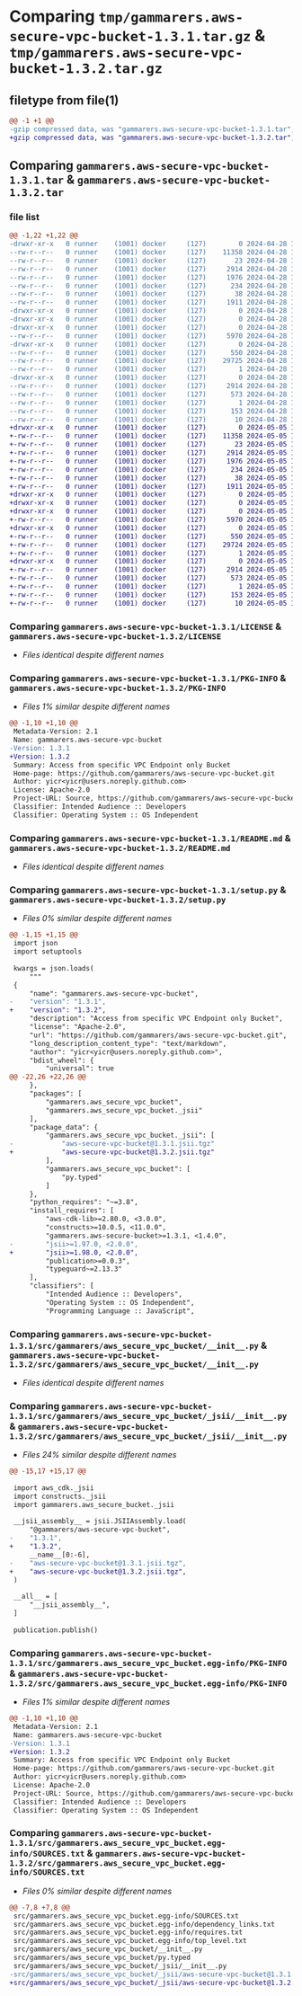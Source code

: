 # Comparing `tmp/gammarers.aws-secure-vpc-bucket-1.3.1.tar.gz` & `tmp/gammarers.aws-secure-vpc-bucket-1.3.2.tar.gz`

## filetype from file(1)

```diff
@@ -1 +1 @@
-gzip compressed data, was "gammarers.aws-secure-vpc-bucket-1.3.1.tar", last modified: Sun Apr 28 18:20:46 2024, max compression
+gzip compressed data, was "gammarers.aws-secure-vpc-bucket-1.3.2.tar", last modified: Sun May  5 18:21:27 2024, max compression
```

## Comparing `gammarers.aws-secure-vpc-bucket-1.3.1.tar` & `gammarers.aws-secure-vpc-bucket-1.3.2.tar`

### file list

```diff
@@ -1,22 +1,22 @@
-drwxr-xr-x   0 runner    (1001) docker     (127)        0 2024-04-28 18:20:46.047034 gammarers.aws-secure-vpc-bucket-1.3.1/
--rw-r--r--   0 runner    (1001) docker     (127)    11358 2024-04-28 18:20:35.000000 gammarers.aws-secure-vpc-bucket-1.3.1/LICENSE
--rw-r--r--   0 runner    (1001) docker     (127)       23 2024-04-28 18:20:35.000000 gammarers.aws-secure-vpc-bucket-1.3.1/MANIFEST.in
--rw-r--r--   0 runner    (1001) docker     (127)     2914 2024-04-28 18:20:46.043034 gammarers.aws-secure-vpc-bucket-1.3.1/PKG-INFO
--rw-r--r--   0 runner    (1001) docker     (127)     1976 2024-04-28 18:20:35.000000 gammarers.aws-secure-vpc-bucket-1.3.1/README.md
--rw-r--r--   0 runner    (1001) docker     (127)      234 2024-04-28 18:20:35.000000 gammarers.aws-secure-vpc-bucket-1.3.1/pyproject.toml
--rw-r--r--   0 runner    (1001) docker     (127)       38 2024-04-28 18:20:46.047034 gammarers.aws-secure-vpc-bucket-1.3.1/setup.cfg
--rw-r--r--   0 runner    (1001) docker     (127)     1911 2024-04-28 18:20:35.000000 gammarers.aws-secure-vpc-bucket-1.3.1/setup.py
-drwxr-xr-x   0 runner    (1001) docker     (127)        0 2024-04-28 18:20:46.043034 gammarers.aws-secure-vpc-bucket-1.3.1/src/
-drwxr-xr-x   0 runner    (1001) docker     (127)        0 2024-04-28 18:20:46.043034 gammarers.aws-secure-vpc-bucket-1.3.1/src/gammarers/
-drwxr-xr-x   0 runner    (1001) docker     (127)        0 2024-04-28 18:20:46.043034 gammarers.aws-secure-vpc-bucket-1.3.1/src/gammarers/aws_secure_vpc_bucket/
--rw-r--r--   0 runner    (1001) docker     (127)     5970 2024-04-28 18:20:35.000000 gammarers.aws-secure-vpc-bucket-1.3.1/src/gammarers/aws_secure_vpc_bucket/__init__.py
-drwxr-xr-x   0 runner    (1001) docker     (127)        0 2024-04-28 18:20:46.043034 gammarers.aws-secure-vpc-bucket-1.3.1/src/gammarers/aws_secure_vpc_bucket/_jsii/
--rw-r--r--   0 runner    (1001) docker     (127)      550 2024-04-28 18:20:35.000000 gammarers.aws-secure-vpc-bucket-1.3.1/src/gammarers/aws_secure_vpc_bucket/_jsii/__init__.py
--rw-r--r--   0 runner    (1001) docker     (127)    29725 2024-04-28 18:20:35.000000 gammarers.aws-secure-vpc-bucket-1.3.1/src/gammarers/aws_secure_vpc_bucket/_jsii/aws-secure-vpc-bucket@1.3.1.jsii.tgz
--rw-r--r--   0 runner    (1001) docker     (127)        1 2024-04-28 18:20:35.000000 gammarers.aws-secure-vpc-bucket-1.3.1/src/gammarers/aws_secure_vpc_bucket/py.typed
-drwxr-xr-x   0 runner    (1001) docker     (127)        0 2024-04-28 18:20:46.043034 gammarers.aws-secure-vpc-bucket-1.3.1/src/gammarers.aws_secure_vpc_bucket.egg-info/
--rw-r--r--   0 runner    (1001) docker     (127)     2914 2024-04-28 18:20:46.000000 gammarers.aws-secure-vpc-bucket-1.3.1/src/gammarers.aws_secure_vpc_bucket.egg-info/PKG-INFO
--rw-r--r--   0 runner    (1001) docker     (127)      573 2024-04-28 18:20:46.000000 gammarers.aws-secure-vpc-bucket-1.3.1/src/gammarers.aws_secure_vpc_bucket.egg-info/SOURCES.txt
--rw-r--r--   0 runner    (1001) docker     (127)        1 2024-04-28 18:20:46.000000 gammarers.aws-secure-vpc-bucket-1.3.1/src/gammarers.aws_secure_vpc_bucket.egg-info/dependency_links.txt
--rw-r--r--   0 runner    (1001) docker     (127)      153 2024-04-28 18:20:46.000000 gammarers.aws-secure-vpc-bucket-1.3.1/src/gammarers.aws_secure_vpc_bucket.egg-info/requires.txt
--rw-r--r--   0 runner    (1001) docker     (127)       10 2024-04-28 18:20:46.000000 gammarers.aws-secure-vpc-bucket-1.3.1/src/gammarers.aws_secure_vpc_bucket.egg-info/top_level.txt
+drwxr-xr-x   0 runner    (1001) docker     (127)        0 2024-05-05 18:21:27.246116 gammarers.aws-secure-vpc-bucket-1.3.2/
+-rw-r--r--   0 runner    (1001) docker     (127)    11358 2024-05-05 18:21:16.000000 gammarers.aws-secure-vpc-bucket-1.3.2/LICENSE
+-rw-r--r--   0 runner    (1001) docker     (127)       23 2024-05-05 18:21:16.000000 gammarers.aws-secure-vpc-bucket-1.3.2/MANIFEST.in
+-rw-r--r--   0 runner    (1001) docker     (127)     2914 2024-05-05 18:21:27.246116 gammarers.aws-secure-vpc-bucket-1.3.2/PKG-INFO
+-rw-r--r--   0 runner    (1001) docker     (127)     1976 2024-05-05 18:21:16.000000 gammarers.aws-secure-vpc-bucket-1.3.2/README.md
+-rw-r--r--   0 runner    (1001) docker     (127)      234 2024-05-05 18:21:16.000000 gammarers.aws-secure-vpc-bucket-1.3.2/pyproject.toml
+-rw-r--r--   0 runner    (1001) docker     (127)       38 2024-05-05 18:21:27.246116 gammarers.aws-secure-vpc-bucket-1.3.2/setup.cfg
+-rw-r--r--   0 runner    (1001) docker     (127)     1911 2024-05-05 18:21:16.000000 gammarers.aws-secure-vpc-bucket-1.3.2/setup.py
+drwxr-xr-x   0 runner    (1001) docker     (127)        0 2024-05-05 18:21:27.242115 gammarers.aws-secure-vpc-bucket-1.3.2/src/
+drwxr-xr-x   0 runner    (1001) docker     (127)        0 2024-05-05 18:21:27.242115 gammarers.aws-secure-vpc-bucket-1.3.2/src/gammarers/
+drwxr-xr-x   0 runner    (1001) docker     (127)        0 2024-05-05 18:21:27.246116 gammarers.aws-secure-vpc-bucket-1.3.2/src/gammarers/aws_secure_vpc_bucket/
+-rw-r--r--   0 runner    (1001) docker     (127)     5970 2024-05-05 18:21:16.000000 gammarers.aws-secure-vpc-bucket-1.3.2/src/gammarers/aws_secure_vpc_bucket/__init__.py
+drwxr-xr-x   0 runner    (1001) docker     (127)        0 2024-05-05 18:21:27.246116 gammarers.aws-secure-vpc-bucket-1.3.2/src/gammarers/aws_secure_vpc_bucket/_jsii/
+-rw-r--r--   0 runner    (1001) docker     (127)      550 2024-05-05 18:21:16.000000 gammarers.aws-secure-vpc-bucket-1.3.2/src/gammarers/aws_secure_vpc_bucket/_jsii/__init__.py
+-rw-r--r--   0 runner    (1001) docker     (127)    29724 2024-05-05 18:21:16.000000 gammarers.aws-secure-vpc-bucket-1.3.2/src/gammarers/aws_secure_vpc_bucket/_jsii/aws-secure-vpc-bucket@1.3.2.jsii.tgz
+-rw-r--r--   0 runner    (1001) docker     (127)        1 2024-05-05 18:21:16.000000 gammarers.aws-secure-vpc-bucket-1.3.2/src/gammarers/aws_secure_vpc_bucket/py.typed
+drwxr-xr-x   0 runner    (1001) docker     (127)        0 2024-05-05 18:21:27.242115 gammarers.aws-secure-vpc-bucket-1.3.2/src/gammarers.aws_secure_vpc_bucket.egg-info/
+-rw-r--r--   0 runner    (1001) docker     (127)     2914 2024-05-05 18:21:27.000000 gammarers.aws-secure-vpc-bucket-1.3.2/src/gammarers.aws_secure_vpc_bucket.egg-info/PKG-INFO
+-rw-r--r--   0 runner    (1001) docker     (127)      573 2024-05-05 18:21:27.000000 gammarers.aws-secure-vpc-bucket-1.3.2/src/gammarers.aws_secure_vpc_bucket.egg-info/SOURCES.txt
+-rw-r--r--   0 runner    (1001) docker     (127)        1 2024-05-05 18:21:27.000000 gammarers.aws-secure-vpc-bucket-1.3.2/src/gammarers.aws_secure_vpc_bucket.egg-info/dependency_links.txt
+-rw-r--r--   0 runner    (1001) docker     (127)      153 2024-05-05 18:21:27.000000 gammarers.aws-secure-vpc-bucket-1.3.2/src/gammarers.aws_secure_vpc_bucket.egg-info/requires.txt
+-rw-r--r--   0 runner    (1001) docker     (127)       10 2024-05-05 18:21:27.000000 gammarers.aws-secure-vpc-bucket-1.3.2/src/gammarers.aws_secure_vpc_bucket.egg-info/top_level.txt
```

### Comparing `gammarers.aws-secure-vpc-bucket-1.3.1/LICENSE` & `gammarers.aws-secure-vpc-bucket-1.3.2/LICENSE`

 * *Files identical despite different names*

### Comparing `gammarers.aws-secure-vpc-bucket-1.3.1/PKG-INFO` & `gammarers.aws-secure-vpc-bucket-1.3.2/PKG-INFO`

 * *Files 1% similar despite different names*

```diff
@@ -1,10 +1,10 @@
 Metadata-Version: 2.1
 Name: gammarers.aws-secure-vpc-bucket
-Version: 1.3.1
+Version: 1.3.2
 Summary: Access from specific VPC Endpoint only Bucket
 Home-page: https://github.com/gammarers/aws-secure-vpc-bucket.git
 Author: yicr<yicr@users.noreply.github.com>
 License: Apache-2.0
 Project-URL: Source, https://github.com/gammarers/aws-secure-vpc-bucket.git
 Classifier: Intended Audience :: Developers
 Classifier: Operating System :: OS Independent
```

### Comparing `gammarers.aws-secure-vpc-bucket-1.3.1/README.md` & `gammarers.aws-secure-vpc-bucket-1.3.2/README.md`

 * *Files identical despite different names*

### Comparing `gammarers.aws-secure-vpc-bucket-1.3.1/setup.py` & `gammarers.aws-secure-vpc-bucket-1.3.2/setup.py`

 * *Files 0% similar despite different names*

```diff
@@ -1,15 +1,15 @@
 import json
 import setuptools
 
 kwargs = json.loads(
     """
 {
     "name": "gammarers.aws-secure-vpc-bucket",
-    "version": "1.3.1",
+    "version": "1.3.2",
     "description": "Access from specific VPC Endpoint only Bucket",
     "license": "Apache-2.0",
     "url": "https://github.com/gammarers/aws-secure-vpc-bucket.git",
     "long_description_content_type": "text/markdown",
     "author": "yicr<yicr@users.noreply.github.com>",
     "bdist_wheel": {
         "universal": true
@@ -22,26 +22,26 @@
     },
     "packages": [
         "gammarers.aws_secure_vpc_bucket",
         "gammarers.aws_secure_vpc_bucket._jsii"
     ],
     "package_data": {
         "gammarers.aws_secure_vpc_bucket._jsii": [
-            "aws-secure-vpc-bucket@1.3.1.jsii.tgz"
+            "aws-secure-vpc-bucket@1.3.2.jsii.tgz"
         ],
         "gammarers.aws_secure_vpc_bucket": [
             "py.typed"
         ]
     },
     "python_requires": "~=3.8",
     "install_requires": [
         "aws-cdk-lib>=2.80.0, <3.0.0",
         "constructs>=10.0.5, <11.0.0",
         "gammarers.aws-secure-bucket>=1.3.1, <1.4.0",
-        "jsii>=1.97.0, <2.0.0",
+        "jsii>=1.98.0, <2.0.0",
         "publication>=0.0.3",
         "typeguard~=2.13.3"
     ],
     "classifiers": [
         "Intended Audience :: Developers",
         "Operating System :: OS Independent",
         "Programming Language :: JavaScript",
```

### Comparing `gammarers.aws-secure-vpc-bucket-1.3.1/src/gammarers/aws_secure_vpc_bucket/__init__.py` & `gammarers.aws-secure-vpc-bucket-1.3.2/src/gammarers/aws_secure_vpc_bucket/__init__.py`

 * *Files identical despite different names*

### Comparing `gammarers.aws-secure-vpc-bucket-1.3.1/src/gammarers/aws_secure_vpc_bucket/_jsii/__init__.py` & `gammarers.aws-secure-vpc-bucket-1.3.2/src/gammarers/aws_secure_vpc_bucket/_jsii/__init__.py`

 * *Files 24% similar despite different names*

```diff
@@ -15,17 +15,17 @@
 
 import aws_cdk._jsii
 import constructs._jsii
 import gammarers.aws_secure_bucket._jsii
 
 __jsii_assembly__ = jsii.JSIIAssembly.load(
     "@gammarers/aws-secure-vpc-bucket",
-    "1.3.1",
+    "1.3.2",
     __name__[0:-6],
-    "aws-secure-vpc-bucket@1.3.1.jsii.tgz",
+    "aws-secure-vpc-bucket@1.3.2.jsii.tgz",
 )
 
 __all__ = [
     "__jsii_assembly__",
 ]
 
 publication.publish()
```

### Comparing `gammarers.aws-secure-vpc-bucket-1.3.1/src/gammarers.aws_secure_vpc_bucket.egg-info/PKG-INFO` & `gammarers.aws-secure-vpc-bucket-1.3.2/src/gammarers.aws_secure_vpc_bucket.egg-info/PKG-INFO`

 * *Files 1% similar despite different names*

```diff
@@ -1,10 +1,10 @@
 Metadata-Version: 2.1
 Name: gammarers.aws-secure-vpc-bucket
-Version: 1.3.1
+Version: 1.3.2
 Summary: Access from specific VPC Endpoint only Bucket
 Home-page: https://github.com/gammarers/aws-secure-vpc-bucket.git
 Author: yicr<yicr@users.noreply.github.com>
 License: Apache-2.0
 Project-URL: Source, https://github.com/gammarers/aws-secure-vpc-bucket.git
 Classifier: Intended Audience :: Developers
 Classifier: Operating System :: OS Independent
```

### Comparing `gammarers.aws-secure-vpc-bucket-1.3.1/src/gammarers.aws_secure_vpc_bucket.egg-info/SOURCES.txt` & `gammarers.aws-secure-vpc-bucket-1.3.2/src/gammarers.aws_secure_vpc_bucket.egg-info/SOURCES.txt`

 * *Files 0% similar despite different names*

```diff
@@ -7,8 +7,8 @@
 src/gammarers.aws_secure_vpc_bucket.egg-info/SOURCES.txt
 src/gammarers.aws_secure_vpc_bucket.egg-info/dependency_links.txt
 src/gammarers.aws_secure_vpc_bucket.egg-info/requires.txt
 src/gammarers.aws_secure_vpc_bucket.egg-info/top_level.txt
 src/gammarers/aws_secure_vpc_bucket/__init__.py
 src/gammarers/aws_secure_vpc_bucket/py.typed
 src/gammarers/aws_secure_vpc_bucket/_jsii/__init__.py
-src/gammarers/aws_secure_vpc_bucket/_jsii/aws-secure-vpc-bucket@1.3.1.jsii.tgz
+src/gammarers/aws_secure_vpc_bucket/_jsii/aws-secure-vpc-bucket@1.3.2.jsii.tgz
```

